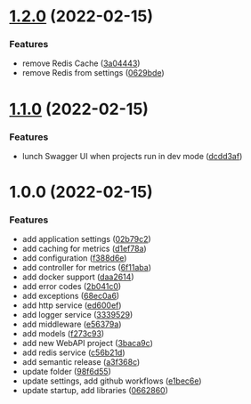 # [1.2.0](https://github.com/TomaszKandula/SonarQubeOnAzure/compare/v1.1.0...v1.2.0) (2022-02-15)


### Features

* remove Redis Cache ([3a04443](https://github.com/TomaszKandula/SonarQubeOnAzure/commit/3a04443c4d9b280e68e9ab2e2ddc5ad52ff8a1e4))
* remove Redis from settings ([0629bde](https://github.com/TomaszKandula/SonarQubeOnAzure/commit/0629bde76a2b1ae3dcfb8b4919c1593709a3f5e1))

# [1.1.0](https://github.com/TomaszKandula/SonarQubeOnAzure/compare/v1.0.0...v1.1.0) (2022-02-15)


### Features

* lunch Swagger UI when projects run in dev mode ([dcdd3af](https://github.com/TomaszKandula/SonarQubeOnAzure/commit/dcdd3afdf730894987c5a87a9b364e9f409b82a3))

# 1.0.0 (2022-02-15)


### Features

* add application settings ([02b79c2](https://github.com/TomaszKandula/SonarQubeOnAzure/commit/02b79c2b9e1f18c323c5f0fcde6f0a1e1c663617))
* add caching for metrics ([d1ef78a](https://github.com/TomaszKandula/SonarQubeOnAzure/commit/d1ef78a403f4c4fddd2d44ef94399dde5f43314b))
* add configuration ([f388d6e](https://github.com/TomaszKandula/SonarQubeOnAzure/commit/f388d6ec5e06ac60e700434b50da42ab2d5759eb))
* add controller for metrics ([6f11aba](https://github.com/TomaszKandula/SonarQubeOnAzure/commit/6f11aba5b5ef14863f2bc799e7818751668bf8db))
* add docker support ([daa2614](https://github.com/TomaszKandula/SonarQubeOnAzure/commit/daa2614b50701d9d5dc534b008e925912e237901))
* add error codes ([2b041c0](https://github.com/TomaszKandula/SonarQubeOnAzure/commit/2b041c0b4a95401104600d03aebca4991643baf4))
* add exceptions ([68ec0a6](https://github.com/TomaszKandula/SonarQubeOnAzure/commit/68ec0a669c91d3fb2ce73eecad51b1f29e06a994))
* add http service ([ed600ef](https://github.com/TomaszKandula/SonarQubeOnAzure/commit/ed600efd41bee5a55d9b14be1677b4a51f1eb22a))
* add logger service ([3339529](https://github.com/TomaszKandula/SonarQubeOnAzure/commit/3339529831c23b925288fc1d9801311ce28a3e90))
* add middleware ([e56379a](https://github.com/TomaszKandula/SonarQubeOnAzure/commit/e56379a3c891bf0c68dc4b5a498237659b75b1b3))
* add models ([f273c93](https://github.com/TomaszKandula/SonarQubeOnAzure/commit/f273c933115c7773cc2d81dfbe5dfb8bb2a57f6c))
* add new WebAPI project ([3baca9c](https://github.com/TomaszKandula/SonarQubeOnAzure/commit/3baca9c8f9816bf251b43371d7b94a577c6647ba))
* add redis service ([c56b21d](https://github.com/TomaszKandula/SonarQubeOnAzure/commit/c56b21d7cd206653a774dec38f3c175cf0df02ee))
* add semantic release ([a3f368c](https://github.com/TomaszKandula/SonarQubeOnAzure/commit/a3f368cc7776a327a8d28d63fa8634a8a549d2a8))
* update folder ([98f6d55](https://github.com/TomaszKandula/SonarQubeOnAzure/commit/98f6d55d6571237b463c77a8472762e45ee6aa3f))
* update settings, add github workflows ([e1bec6e](https://github.com/TomaszKandula/SonarQubeOnAzure/commit/e1bec6ed57d0ad5a4b91680910763308f0d1d37d))
* update startup, add libraries ([0662860](https://github.com/TomaszKandula/SonarQubeOnAzure/commit/066286096a9889bef19441407c603e72897cda6b))
